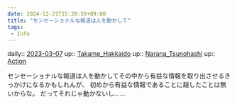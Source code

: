 ```yaml
---
date: 2024-12-21T15:20:59+09:00
title: "センセーショナルな報道は人を動かして"
tags:
 - Info
---
```


daily:: [2023-03-07](/Daily_Note/2023-03-07.md)
up:: [Takame_Hakkaido](Bar/Novel/Nacaria/Takame_Hakkaido.md)
up:: [Narana_Tsunohashi](Bar/Novel/Nacaria/Narana_Tsunohashi.md)
up:: [Action](../Bar/Novel/Topics/Action.md)

センセーショナルな報道は人を動かしてその中から有益な情報を取り出させるきっかけになるかもしれんが、
初めから有益な情報であることに越したことは無いからな。
だってそれじゃ動かないし……
